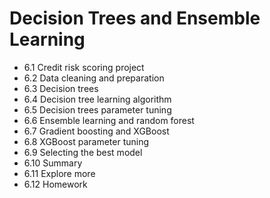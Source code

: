 # Decision Trees and Ensemble Learning

* 6.1 Credit risk scoring project
* 6.2 Data cleaning and preparation
* 6.3 Decision trees
* 6.4 Decision tree learning algorithm
* 6.5 Decision trees parameter tuning
* 6.6 Ensemble learning and random forest
* 6.7 Gradient boosting and XGBoost
* 6.8 XGBoost parameter tuning
* 6.9 Selecting the best model
* 6.10 Summary
* 6.11 Explore more
* 6.12 Homework
